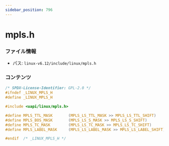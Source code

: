 ```yaml
---
sidebar_position: 796
---
```

# mpls.h

### ファイル情報

- パス: `linux-v6.12/include/linux/mpls.h`

### コンテンツ

```h
/* SPDX-License-Identifier: GPL-2.0 */
#ifndef _LINUX_MPLS_H
#define _LINUX_MPLS_H

#include <uapi/linux/mpls.h>

#define MPLS_TTL_MASK		(MPLS_LS_TTL_MASK >> MPLS_LS_TTL_SHIFT)
#define MPLS_BOS_MASK		(MPLS_LS_S_MASK >> MPLS_LS_S_SHIFT)
#define MPLS_TC_MASK		(MPLS_LS_TC_MASK >> MPLS_LS_TC_SHIFT)
#define MPLS_LABEL_MASK		(MPLS_LS_LABEL_MASK >> MPLS_LS_LABEL_SHIFT)

#endif  /* _LINUX_MPLS_H */

```
